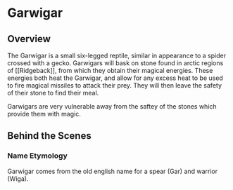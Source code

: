 # Garwigar

## Overview
The Garwigar is a small six-legged reptile, similar in appearance to a spider crossed with a gecko. Garwigars will bask on stone found in arctic regions of [[Ridgeback]], from which they obtain their magical energies. These energies both heat the Garwigar, and allow for any excess heat to be used to fire magical missiles to attack their prey. They will then leave the safety of their stone to find their meal.

Garwigars are very vulnerable away from the saftey of the stones which provide them with magic. 

## Behind the Scenes
### Name Etymology
Garwigar comes from the old english name for a spear (Gar) and warrior (Wiga).